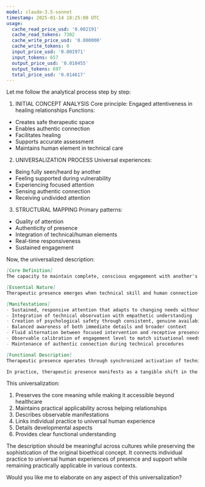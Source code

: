 ```yaml
---
model: claude-3.5-sonnet
timestamp: 2025-01-14 18:25:00 UTC
usage:
  cache_read_price_usd: '0.002191'
  cache_read_tokens: 7302
  cache_write_price_usd: '0.000000'
  cache_write_tokens: 0
  input_price_usd: '0.001971'
  input_tokens: 657
  output_price_usd: '0.010455'
  output_tokens: 697
  total_price_usd: '0.014617'
---
```


Let me follow the analytical process step by step:

1. INITIAL CONCEPT ANALYSIS
Core principle: Engaged attentiveness in healing relationships
Functions: 
- Creates safe therapeutic space
- Enables authentic connection
- Facilitates healing
- Supports accurate assessment
- Maintains human element in technical care

2. UNIVERSALIZATION PROCESS
Universal experiences:
- Being fully seen/heard by another
- Feeling supported during vulnerability
- Experiencing focused attention
- Sensing authentic connection
- Receiving undivided attention

3. STRUCTURAL MAPPING
Primary patterns:
- Quality of attention
- Authenticity of presence
- Integration of technical/human elements
- Real-time responsiveness
- Sustained engagement

Now, the universalized description:

```markdown
[Core Definition]
The capacity to maintain complete, conscious engagement with another's experience while skillfully responding to their needs. It combines focused attention, emotional availability, and technical competence within a unified state of responsive awareness that creates optimal conditions for healing and support.

[Essential Nature]
Therapeutic presence emerges when technical skill and human connection merge into a singular state of engaged awareness. It transcends mere physical proximity or professional attention, manifesting as a quality of being that creates a safe container for vulnerability and healing. This presence combines moment-to-moment attentiveness with skilled responsiveness, maintaining simultaneous awareness of both immediate details and broader patterns while remaining genuinely available for authentic human connection.

[Manifestations]
- Sustained, responsive attention that adapts to changing needs without breaking engagement
- Integration of technical observation with empathetic understanding
- Creation of psychological safety through consistent, genuine availability
- Balanced awareness of both immediate details and broader context
- Fluid alternation between focused intervention and receptive presence
- Observable calibration of engagement level to match situational needs
- Maintenance of authentic connection during technical procedures

[Functional Description]
Therapeutic presence operates through synchronized activation of technical competence and interpersonal awareness, creating a unified state where professional skill and human connection enhance rather than compete with each other. This integration enables simultaneous tracking of multiple dimensions – physical, emotional, and technical – while maintaining genuine human connection. The quality develops through deliberate practice of present-moment awareness combined with progressive refinement of professional skill.

In practice, therapeutic presence manifests as a tangible shift in the quality of interaction, creating a space where healing and support can occur optimally. Recipients experience being truly seen and heard while receiving skilled care, leading to enhanced trust, improved outcomes, and more accurate assessment of needs. This presence serves as a counterbalance to mechanical efficiency, ensuring that human connection remains central within technical excellence.
```

This universalization:
1. Preserves the core meaning while making it accessible beyond healthcare
2. Maintains practical applicability across helping relationships
3. Describes observable manifestations
4. Links individual practice to universal human experience
5. Details developmental aspects
6. Provides clear functional understanding

The description should be meaningful across cultures while preserving the sophistication of the original bioethical concept. It connects individual practice to universal human experiences of presence and support while remaining practically applicable in various contexts.

Would you like me to elaborate on any aspect of this universalization?